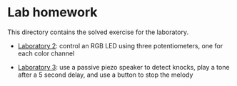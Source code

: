 # Lab homework

This directory contains the solved exercise for the laboratory.

- [Laboratory 2](Color_LED_Potentiometer.ino): control an RGB LED using three potentiometers, one for each color channel

- [Laboratory 3](Knock_Detector.ino): use a passive piezo speaker to detect knocks, play a tone after a 5 second delay, and use a button to stop the melody
